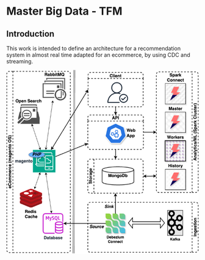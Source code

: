 # Master Big Data - TFM

## Introduction
This work is intended to define an architecture for a recommendation system
in almost real time adapted for an ecommerce, by using CDC and streaming.

![](docs/__images/overview.png)
